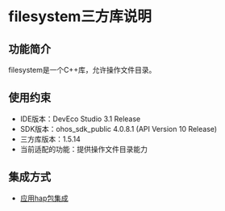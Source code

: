 # filesystem三方库说明
## 功能简介
filesystem是一个C++库，允许操作文件目录。
## 使用约束
- IDE版本：DevEco Studio 3.1 Release
- SDK版本：ohos_sdk_public 4.0.8.1 (API Version 10 Release)
- 三方库版本：1.5.14
- 当前适配的功能：提供操作文件目录能力

## 集成方式
+ [应用hap包集成](docs/hap_integrate.md)
